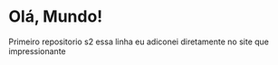 # Olá, Mundo!
 Primeiro repositorio s2
essa linha eu adiconei diretamente no site que impressionante 
